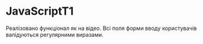 # JavaScriptT1
Реалізовано функціонал як на відео. Всі поля форми вводу користувачів валідуються регулярними виразами.
